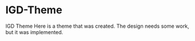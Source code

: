 # IGD-Theme
IGD Theme
Here is a theme that was created. The design needs some work, but it was implemented.
